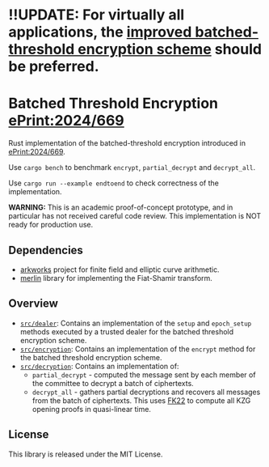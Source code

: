 # ‼️UPDATE: For virtually all applications, the [improved batched-threshold encryption scheme](https://github.com/guruvamsi-policharla/batched-threshold-pp) should be preferred.
# Batched Threshold Encryption [ePrint:2024/669](https://eprint.iacr.org/2024/669)

Rust implementation of the batched-threshold encryption introduced in [ePrint:2024/669](https://eprint.iacr.org/2024/669).

Use ```cargo bench``` to benchmark `encrypt`, `partial_decrypt` and `decrypt_all`.

Use ```cargo run --example endtoend``` to check correctness of the implementation.

**WARNING:** This is an academic proof-of-concept prototype, and in particular has not received careful code review. This implementation is NOT ready for production use.

## Dependencies
* [arkworks](http://arkworks.rs) project for finite field and elliptic curve arithmetic.
* [merlin](https://github.com/dalek-cryptography/merlin) library for implementing the Fiat-Shamir transform.

## Overview
* [`src/dealer`](src/dealer.rs): Contains an implementation of the `setup` and `epoch_setup` methods executed by a trusted dealer for the batched threshold encryption scheme.
* [`src/encryption`](src/encryption.rs): Contains an implementation of the `encrypt` method for the batched threshold encryption scheme.
* [`src/decryption`](src/decryption.rs): Contains an implementation of:
  * `partial_decrypt` - computed the message sent by each member of the committee to decrypt a batch of ciphertexts.
  * `decrypt_all` - gathers partial decryptions and recovers all messages from the batch of ciphertexts. This uses [FK22](https://github.com/khovratovich/Kate/blob/master/Kate_amortized.pdf) to compute all KZG opening proofs in quasi-linear time.

## License
This library is released under the MIT License.
